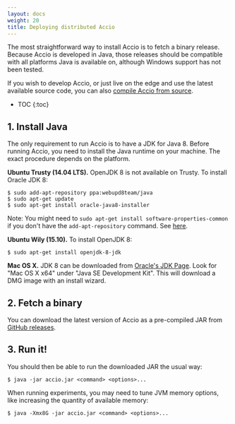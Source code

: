 ```yaml
---
layout: docs
weight: 20
title: Deploying distributed Accio
---
```


The most straightforward way to install Accio is to fetch a binary release.
Because Accio is developed in Java, those releases should be compatible with all platforms Java is available on, although Windows support has not been tested.

If you wish to develop Accio, or just live on the edge and use the latest available source code, you can also [compile Accio from source](contribute/compiling.html).

* TOC
{:toc}

## 1. Install Java

The only requirement to run Accio is to have a JDK for Java 8.
Before running Accio, you need to install the Java runtime on your machine.
The exact procedure depends on the platform.

**Ubuntu Trusty (14.04 LTS).**
OpenJDK 8 is not available on Trusty.
To install Oracle JDK 8:

```
$ sudo add-apt-repository ppa:webupd8team/java
$ sudo apt-get update
$ sudo apt-get install oracle-java8-installer
```

Note: You might need to `sudo apt-get install software-properties-common` if you don't have the `add-apt-repository` command.
See [here](http://manpages.ubuntu.com/manpages/wily/man1/add-apt-repository.1.html).

**Ubuntu Wily (15.10).**
To install OpenJDK 8:

```
$ sudo apt-get install openjdk-8-jdk
```

**Mac OS X.**
JDK 8 can be downloaded from [Oracle's JDK Page](http://www.oracle.com/technetwork/java/javase/downloads/jdk8-downloads-2133151.html).
Look for "Mac OS X x64" under "Java SE Development Kit".
This will download a DMG image with an install wizard.

## 2. Fetch a binary

You can download the latest version of Accio as a pre-compiled JAR from [GitHub releases](https://github.com/pvcnt/location-privacy/releases).

## 3. Run it!

You should then be able to run the downloaded JAR the usual way:

```
$ java -jar accio.jar <command> <options>...
```

When running experiments, you may need to tune JVM memory options, like increasing the quantity of available memory:

```
$ java -Xmx8G -jar accio.jar <command> <options>...
```
